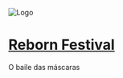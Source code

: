 ![Logo](https://i.imgur.com/bt9FtMc.png)

# [Reborn Festival](https://www.rebornfestival.com.br)

O baile das máscaras
